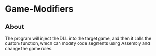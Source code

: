 # Game-Modifiers

## About
The program will inject the DLL into the target game, and then it calls the custom function, which can modify code segments using Assembly and change the game rules.



